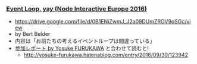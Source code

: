 ### [Event Loop, yay (Node Interactive Europe 2016)](https://drive.google.com/file/d/0B1ENiZwmJ_J2a09DUmZROV9oSGc/view) <!-- .element: style="font-size: 90%;" -->
* https://drive.google.com/file/d/0B1ENiZwmJ_J2a09DUmZROV9oSGc/view <!-- .element: style="font-size: 70%;" -->
* by Bert Belder
* 内容は「お前たちの考えるイベントループは間違っている」
* [参加レポート by Yosuke FURUKAWA](http://yosuke-furukawa.hatenablog.com/entry/2016/09/30/123942) と合わせて読むと!
  - http://yosuke-furukawa.hatenablog.com/entry/2016/09/30/123942 <!-- .element: style="font-size: 70%;" -->
